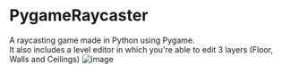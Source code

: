 # PygameRaycaster
A raycasting game made in Python using Pygame.\
It also includes a level editor in which you're able to edit 3 layers (Floor, Walls and Ceilings)
![image](https://github.com/user-attachments/assets/20766ca4-cd58-4a8c-be91-9146afb29174)
